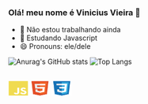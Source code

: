 ### Olá! meu nome é Vinicius Vieira 👋
- 🔭 Não estou trabalhando ainda
- 🌱 Estudando Javascript
- 😄 Pronouns: ele/dele

![Anurag's GitHub stats](https://github-readme-stats.vercel.app/api?username=ViniciussVieiraa&show_icons=true&theme=tokyonight)
![Top Langs](https://github-readme-stats.vercel.app/api/top-langs/?username=ViniciussVieiraa&layout=compact)

<div style="display: inline_block"><br>
  <img align="center" alt="Vini-Js" height="30" width="40" src="https://raw.githubusercontent.com/devicons/devicon/master/icons/javascript/javascript-plain.svg">
  <img align="center" alt="Vini-HTML" height="30" width="40" src="https://raw.githubusercontent.com/devicons/devicon/master/icons/html5/html5-original.svg">
  <img align="center" alt="Vini-CSS" height="30" width="40" src="https://raw.githubusercontent.com/devicons/devicon/master/icons/css3/css3-original.svg">
</div>
